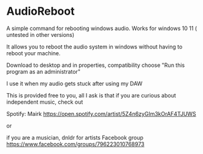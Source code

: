 # AudioReboot
A simple command for rebooting windows audio. Works for windows 10  11 ( untested in other versions)

It allows you to reboot the audio system in windows without having to reboot your machine.

Download to desktop and in properties, compatibility choose "Run this program as an administrator"

I use it when my audio gets stuck after using my DAW

This is provided free to you, all I ask is that if you are curious about independent music, check out 

Spotify: Mairk
https://open.spotify.com/artist/5Z4n6zyGIm3kOrAF4TJUWS

or

if you are a musician, dnldr for artists Facebook group 
https://www.facebook.com/groups/796223010768973

